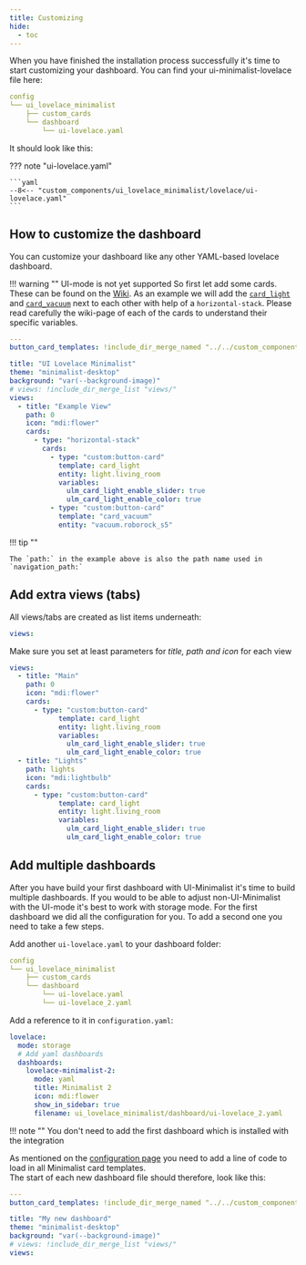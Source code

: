 ```yaml
---
title: Customizing
hide:
  - toc
---
```


<!-- markdownlint-disable MD046 -->

When you have finished the installation process successfully it's time to start customizing your dashboard.
You can find your ui-minimalist-lovelace file here:

```yaml
config
└── ui_lovelace_minimalist
    ├── custom_cards
    └── dashboard
        └── ui-lovelace.yaml
```

It should look like this:

??? note "ui-lovelace.yaml"

    ```yaml
    --8<-- "custom_components/ui_lovelace_minimalist/lovelace/ui-lovelace.yaml"
    ```

## How to customize the dashboard

You can customize your dashboard like any other YAML-based lovelace dashboard.

!!! warning ""
    UI-mode is not yet supported
So first let add some cards. These can be found on the [Wiki](https://ui-lovelace-minimalist.github.io/UI/usage/cards/card_battery/). As an example we will add the [`card_light`](https://ui-lovelace-minimalist.github.io/UI/usage/cards/card_light/) and [`card_vacuum`](https://ui-lovelace-minimalist.github.io/UI/usage/cards/card_vacuum/) next to each other with help of a `horizontal-stack`. Please read carefully the wiki-page of each of the cards to understand their specific variables.

```yaml
---
button_card_templates: !include_dir_merge_named "../../custom_components/ui_lovelace_minimalist/__ui_minimalist__/ulm_templates/"

title: "UI Lovelace Minimalist"
theme: "minimalist-desktop"
background: "var(--background-image)"
# views: !include_dir_merge_list "views/"
views:
  - title: "Example View"
    path: 0
    icon: "mdi:flower"
    cards:
      - type: "horizontal-stack"
        cards:
          - type: "custom:button-card"
            template: card_light
            entity: light.living_room
            variables:
              ulm_card_light_enable_slider: true
              ulm_card_light_enable_color: true
          - type: "custom:button-card"
            template: "card_vacuum"
            entity: "vacuum.roborock_s5"
```

!!! tip ""

    The `path:` in the example above is also the path name used in `navigation_path:`

## Add extra views (tabs)

All views/tabs are created as list items underneath:

```yaml
views:
```

Make sure you set at least parameters for *title, path and icon* for each view

```yaml
views:
  - title: "Main"
    path: 0
    icon: "mdi:flower"
    cards:
      - type: "custom:button-card"
            template: card_light
            entity: light.living_room
            variables:
              ulm_card_light_enable_slider: true
              ulm_card_light_enable_color: true
  - title: "Lights"
    path: lights
    icon: "mdi:lightbulb"
    cards:
      - type: "custom:button-card"
            template: card_light
            entity: light.living_room
            variables:
              ulm_card_light_enable_slider: true
              ulm_card_light_enable_color: true
```

## Add multiple dashboards

After you have build your first dashboard with UI-Minimalist it's time to build multiple dashboards.
If you would to be able to adjust non-UI-Minimalist with the UI-mode it's best to work with storage mode.
For the first dashboard we did all the configuration for you. To add a second one you need to take a few steps.

  Add another `ui-lovelace.yaml` to your dashboard folder:

```yaml
config
└── ui_lovelace_minimalist
    ├── custom_cards
    └── dashboard
        └── ui-lovelace.yaml
        └── ui-lovelace_2.yaml
```

  Add a reference to it in `configuration.yaml`:

```yaml
lovelace:
  mode: storage
  # Add yaml dashboards
  dashboards:
    lovelace-minimalist-2:
      mode: yaml
      title: Minimalist 2
      icon: mdi:flower
      show_in_sidebar: true
      filename: ui_lovelace_minimalist/dashboard/ui-lovelace_2.yaml
```

!!! note ""
    You don't need to add the first dashboard which is installed with the integration

As mentioned on the [configuration page](https://ui-lovelace-minimalist.github.io/UI/setup/configuration/) you need to add a line of code to load in all Minimalist card templates. <br>
The start of each new dashboard file should therefore, look like this:

```yaml
---
button_card_templates: !include_dir_merge_named "../../custom_components/ui_lovelace_minimalist/__ui_minimalist__/ulm_templates/"

title: "My new dashboard"
theme: "minimalist-desktop"
background: "var(--background-image)"
# views: !include_dir_merge_list "views/"
views:
```
